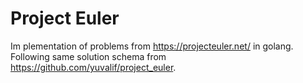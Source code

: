 # Project Euler
Im plementation of problems from https://projecteuler.net/ in golang. Following same solution schema from https://github.com/yuvalif/project_euler.
